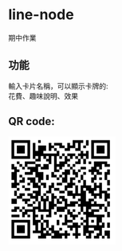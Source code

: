 # line-node
期中作業<br>
<h2>功能</h2>
輸入卡片名稱，可以顯示卡牌的:<br>
花費、趣味說明、效果<br>

<h2>QR code:</h2>

![image](https://github.com/a127521421/line-node/blob/master/%E6%93%B7%E5%8F%96.PNG)

